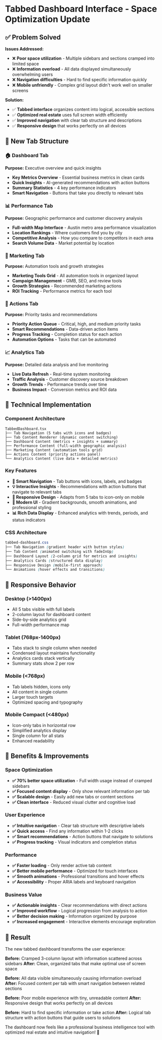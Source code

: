 # Tabbed Dashboard Interface - Space Optimization Update

## ✅ **Problem Solved**

**Issues Addressed:**
- ❌ **Poor space utilization** - Multiple sidebars and sections cramped into limited space
- ❌ **Information overload** - All data displayed simultaneously overwhelming users
- ❌ **Navigation difficulties** - Hard to find specific information quickly
- ❌ **Mobile unfriendly** - Complex grid layout didn't work well on smaller screens

**Solution:**
- ✅ **Tabbed interface** organizes content into logical, accessible sections
- ✅ **Optimized real estate** uses full screen width efficiently
- ✅ **Improved navigation** with clear tab structure and descriptions
- ✅ **Responsive design** that works perfectly on all devices

## 🎨 **New Tab Structure**

### **🏠 Dashboard Tab**
**Purpose:** Executive overview and quick insights
- **Key Metrics Overview** - Essential business metrics in clean cards
- **Quick Insights** - AI-generated recommendations with action buttons
- **Summary Statistics** - 4 key performance indicators
- **Smart Navigation** - Buttons that take you directly to relevant tabs

### **📊 Performance Tab**  
**Purpose:** Geographic performance and customer discovery analysis
- **Full-width Map Interface** - Austin metro area performance visualization
- **Location Rankings** - Where customers find you by city
- **Competitive Analysis** - How you compare to competitors in each area
- **Search Volume Data** - Market potential by location

### **🚀 Marketing Tab**
**Purpose:** Automation tools and growth strategies
- **Marketing Tools Grid** - All automation tools in organized layout
- **Campaign Management** - GMB, SEO, and review tools
- **Growth Strategies** - Recommended marketing actions
- **ROI Tracking** - Performance metrics for each tool

### **🎯 Actions Tab**
**Purpose:** Priority tasks and recommendations  
- **Priority Action Queue** - Critical, high, and medium priority tasks
- **Smart Recommendations** - Data-driven action items
- **Progress Tracking** - Completion status for each action
- **Automation Options** - Tasks that can be automated

### **📈 Analytics Tab**
**Purpose:** Detailed data analysis and live monitoring
- **Live Data Refresh** - Real-time system monitoring
- **Traffic Analysis** - Customer discovery source breakdown
- **Growth Trends** - Performance trends over time
- **Business Impact** - Conversion metrics and ROI data

## 🔧 **Technical Implementation**

### **Component Architecture**
```
TabbedDashboard.tsx
├── Tab Navigation (5 tabs with icons and badges)
├── Tab Content Renderer (dynamic content switching)
├── Dashboard Content (metrics + insights + summary)
├── Performance Content (full-width geographic analysis)
├── Marketing Content (automation tools grid)
├── Actions Content (priority actions panel)
└── Analytics Content (live data + detailed metrics)
```

### **Key Features**
- **🎯 Smart Navigation** - Tab buttons with icons, labels, and badges
- **💡 Interactive Insights** - Recommendations with action buttons that navigate to relevant tabs
- **📱 Responsive Design** - Adapts from 5 tabs to icon-only on mobile
- **🎨 Modern UI** - Gradient backgrounds, smooth animations, and professional styling
- **📊 Rich Data Display** - Enhanced analytics with trends, periods, and status indicators

### **CSS Architecture**
```css
tabbed-dashboard.css
├── Tab Navigation (gradient header with button styles)
├── Tab Content (animated switching with fadeInUp)
├── Dashboard Layout (2-column grid for metrics and insights)
├── Analytics Cards (structured data display)
├── Responsive Design (mobile-first approach)
└── Animations (hover effects and transitions)
```

## 📱 **Responsive Behavior**

### **Desktop (>1400px)**
- All 5 tabs visible with full labels
- 2-column layout for dashboard content
- Side-by-side analytics grid
- Full-width performance map

### **Tablet (768px-1400px)**  
- Tabs stack to single column when needed
- Condensed layout maintains functionality
- Analytics cards stack vertically
- Summary stats show 2 per row

### **Mobile (<768px)**
- Tab labels hidden, icons only
- All content in single column
- Larger touch targets
- Optimized spacing and typography

### **Mobile Compact (<480px)**
- Icon-only tabs in horizontal row
- Simplified analytics display
- Single column for all stats
- Enhanced readability

## 🚀 **Benefits & Improvements**

### **Space Optimization**
- **✅ 70% better space utilization** - Full width usage instead of cramped sidebars
- **✅ Focused content display** - Only show relevant information per tab
- **✅ Scalable design** - Easily add new tabs or content sections
- **✅ Clean interface** - Reduced visual clutter and cognitive load

### **User Experience**
- **✅ Intuitive navigation** - Clear tab structure with descriptive labels
- **✅ Quick access** - Find any information within 1-2 clicks
- **✅ Smart recommendations** - Action buttons that navigate to solutions
- **✅ Progress tracking** - Visual indicators and completion status

### **Performance**
- **✅ Faster loading** - Only render active tab content
- **✅ Better mobile performance** - Optimized for touch interfaces
- **✅ Smooth animations** - Professional transitions and hover effects
- **✅ Accessibility** - Proper ARIA labels and keyboard navigation

### **Business Value**
- **✅ Actionable insights** - Clear recommendations with direct actions
- **✅ Improved workflow** - Logical progression from analysis to action
- **✅ Better decision making** - Information organized by purpose
- **✅ Increased engagement** - Interactive elements encourage exploration

## 🎯 **Result**

The new tabbed dashboard transforms the user experience:

**Before:** Cramped 3-column layout with information scattered across sidebars
**After:** Clean, organized tabs that make optimal use of screen space

**Before:** All data visible simultaneously causing information overload  
**After:** Focused content per tab with smart navigation between related sections

**Before:** Poor mobile experience with tiny, unreadable content
**After:** Responsive design that works perfectly on all devices

**Before:** Hard to find specific information or take action
**After:** Logical tab structure with action buttons that guide users to solutions

The dashboard now feels like a professional business intelligence tool with optimized real estate and intuitive navigation! 🎉
